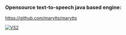 
### Opensource text-to-speech java based engine:
  https://github.com/marytts/marytts

[![VS2](http://i3.ytimg.com/vi/UYin4bW6NEA/hqdefault.jpg)](https://www.youtube.com/watch?v=UYin4bW6NEA)
